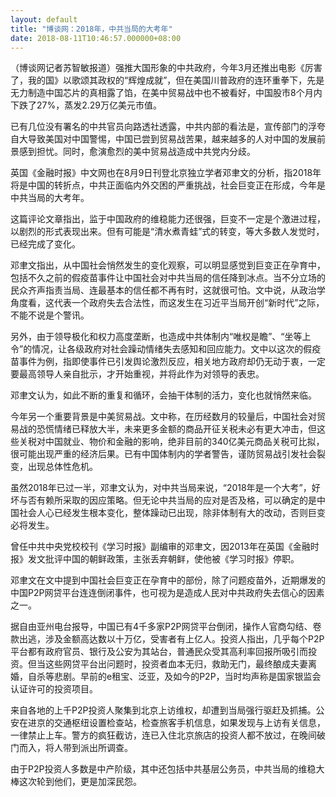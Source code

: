 ```yaml
---
layout: default
title: "博谈网：2018年，中共当局的大考年"
date: 2018-08-11T10:46:57.000000+08:00
---
```


（博谈网记者苏智敏报道）强推大国形象的中共政府，今年3月还推出电影《厉害了，我的国》以歌颂其政权的“辉煌成就”，但在美国川普政府的连环重拳下，先是无力制造中国芯片的真相露了馅，在美中贸易战中也不被看好，中国股市8个月内下跌了27%，蒸发2.29万亿美元市值。

已有几位没有署名的中共官员向路透社透露，中共内部的看法是，宣传部门的浮夸自大导致美国对中国警惕，中国已尝到贸易战苦果，越来越多的人对中国的发展前景感到担忧。同时，愈演愈烈的美中贸易战造成中共党内分歧。

英国《金融时报》中文网也在8月9日刊登北京独立学者邓聿文的分析，指2018年将是中国的转折点，中共正面临内外交困的严重挑战，社会巨变正在形成，今年是中共当局的大考年。

这篇评论文章指出，监于中国政府的维稳能力还很强，巨变不一定是个激进过程，以剧烈的形式表现出来。但有可能是“清水煮青蛙”式的转变，等大多数人发觉时，已经完成了变化。

邓聿文指出，从中国社会悄然发生的变化观察，可以明显感觉到巨变正在孕育中，包括不久之前的假疫苗事件让中国社会对中共当局的信任降到冰点。当不分立场的民众齐声指责当局、连最基本的信任都不再有时，这就很可怕。文中说，从政治学角度看，这代表一个政府失去合法性，而这发生在习近平当局开创“新时代”之际，不能不说是个警讯。

另外，由于领导极化和权力高度垄断，也造成中共体制内“唯权是瞻”、“坐等上令”的情况，让各级政府对社会躁动情绪失去感知和回应能力。文中以这次的假疫苗事件为例，指即使事件已引发舆论激烈反应，相关地方政府却仍无动于衷，一定要最高领导人亲自批示，才开始重视，并将此作为对领导的表忠。

邓聿文认为，如此不断的重复和循环，会抽干体制的活力，变化也就悄然来临。

今年另一个重要背景是中美贸易战。文中称，在历经数月的较量后，中国社会对贸易战的恐慌情绪已释放大半，未来更多金额的商品开征关税未必有更大冲击，但这些关税对中国就业、物价和金融的影响，绝非目前的340亿美元商品关税可比拟，很可能出现严重的经济后果。已有中国体制内的学者警告，谨防贸易战引发社会裂变，出现总体性危机。

虽然2018年已过一半，邓聿文认为，对中共当局来说，“2018年是一个大考”，好坏与否有赖所采取的因应策略。但无论中共当局的应对是否及格，可以确定的是中国社会人心已经发生根本变化，整体躁动已出现，除非体制有大的改动，否则巨变必将发生。

曾任中共中央党校校刊《学习时报》副编审的邓聿文，因2013年在英国《金融时报》发文批评中国的朝鲜政策，主张丢弃朝鲜，使他被《学习时报》停职。

邓聿文在文中提到中国社会巨变正在孕育中的部份，除了问题疫苗外，近期爆发的中国P2P网贷平台连连倒闭事件，也可视为是造成人民对中共政府失去信心的因素之一。

据自由亚州电台报导，中国已有4千多家P2P网贷平台倒闭，操作人官商勾结、卷款出逃，涉及金额高达数以十万亿，受害者有上亿人。投资人指出，几乎每个P2P平台都有政府官员、银行及公安为其站台，普通民众受其高利率回报所吸引而投资。但当这些网贷平台出问题时，投资者血本无归，救助无门，最终酿成夫妻离婚，自杀等悲剧。早前的e租宝、泛亚，及如今的P2P，当时均声称是国家银监会认证许可的投资项目。

来自各地的上千P2P投资人聚集到北京上访维权，却遭到当局强行驱赶及抓捕。公安在进京的交通枢纽设置检查站，检查旅客手机信息，如果发现与上访有关信息，一律禁止上车。警方的疯狂截访，连已入住北京旅店的投资人都不放过，在晚间破门而入，将人带到派出所调查。

由于P2P投资人多数是中产阶级，其中还包括中共基层公务员，中共当局的维稳大棒这次轮到他们，更是加深民怨。

